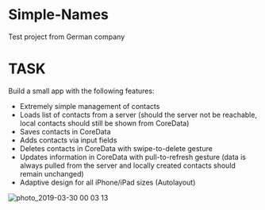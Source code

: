 # Simple-Names
Test project from German company

# TASK
Build a small app with the following features:

- Extremely simple management of contacts
- Loads list of contacts from a server (should the server not be reachable, local contacts should still be shown from CoreData)
- Saves contacts in CoreData
- Adds contacts via input fields
- Deletes contacts in CoreData with swipe-to-delete gesture
- Updates information in CoreData with pull-to-refresh gesture (data is always pulled from the server and locally created contacts should remain unchanged)
- Adaptive design for all iPhone/iPad sizes (Autolayout)

![photo_2019-03-30 00 03 13](https://user-images.githubusercontent.com/26981342/55267015-100ba180-5280-11e9-8391-265baea3aff0.jpeg)
